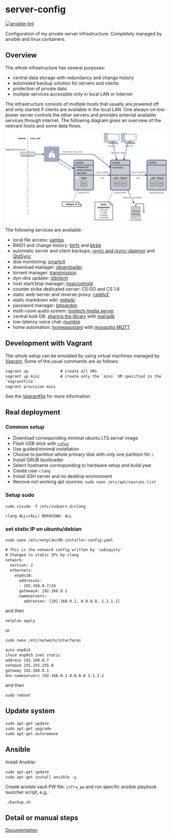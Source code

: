 server-config
=============

[![ansible-lint](https://github.com/langchr86/server-config/actions/workflows/ansible-lint.yml/badge.svg)](https://github.com/langchr86/server-config/actions/workflows/ansible-lint.yml)

Configuration of my private server infrastructure.
Completely managed by ansible and linux containers.


Overview
--------

The whole infrastructure has several purposes:

* central data storage with redundancy and change history
* automated backup solution for servers and clients
* protection of private data
* multiple services accessible only in local LAN or internet

The infrastructure consists of multiple hosts that usually are powered off
and only started if clients are available in the local LAN.
One always-on low-power server controls the other servers
and provides external available services through internet.
The following diagram gives an overview of the relevant hosts and some data flows.

![infrastructure_overview](docs/images/infrastructure_overview.png)

The following services are available:

* local file access: [samba](https://www.samba.org/)
* RAID1 and change history: [btrfs](https://btrfs.wiki.kernel.org/index.php/Main_Page)
  and [btrbk](https://github.com/digint/btrbk)
* automatic server and client backups: [rsync and rsync-daemon](https://en.wikipedia.org/wiki/Rsync)
  and [QtdSync](http://qtdtools.doering-thomas.de/)
* disk monitoring: [smartctl](https://www.smartmontools.org/)
* download manager: [jdownloader](https://jdownloader.org/)
* torrent manager: [transmission](https://transmissionbt.com/)
* dyn-dns updater: [ddclient](https://github.com/ddclient/ddclient)
* host start/stop manager: [hostcontrold](https://github.com/langchr86/hostcontrold)
* counter strike dedicated server: CS:GO and CS 1.6
* static web-server and reverse-proxy: [caddy2](https://caddyserver.com/)
* static markdown wiki: [mdwiki](http://www.mdwiki.info)
* password manager: [bitwarden](https://go.bitwarden.com/)
* multi-room audio system: [logitech media server](https://en.wikipedia.org/wiki/Logitech_Media_Server)
* central kodi DB: [sharing the library](https://kodi.wiki/view/MySQL)
  with [mariadb](https://mariadb.org/)
* low-latency voice chat: [mumble](https://www.mumble.com/)
* home automation: [homeassistant](https://www.home-assistant.io/)
  with [mosquitto MQTT](https://mosquitto.org/)


Development with Vagrant
------------------------

The whole setup can be emulated by using virtual machines managed by [Vagrant](https://www.vagrantup.com/).
Some of the usual commands are as follows:

~~~~~~
vagrant up              # create all VMs
vagrant up mini         # create only the `mini` VM specified in the `Vagrantfile`
vagrant provision mini
~~~~~~

See the [Vagrantfile](./Vagrantfile) for more information.


Real deployment
---------------

### Common setup

* Download corresponding minimal ubuntu LTS server image
* Flash USB stick with [`rufus`](https://rufus.ie/)
* Use guided/minimal installation
* Choose to partition whole primary disk with only one partition for `/`
* Install GRUB bootloader
* Select hostname corresponding to hardware setup and build year
* Create user `clang`
* Install SSH server and no desktop environment
* Remove not working apt sources: `sudo nano /etc/apt/sources.list`


###  Setup sudo

~~~
sudo visudo -f /etc/sudoers.d/clang
~~~

~~~
clang ALL=(ALL) NOPASSWD: ALL
~~~


### set static IP on ubuntu/debian

~~~
sudo nano /etc/netplan/00-installer-config.yaml
~~~

~~~
# This is the network config written by 'subiquity'
# Changed to static IPs by clang
network:
  version: 2
  ethernets:
    enp0s10:
      addresses:
      - 192.168.0.7/24
      gateway4: 192.168.0.1
      nameservers:
        addresses: [192.168.0.1, 8.8.8.8, 1.1.1.1]
~~~

and then

~~~~~~
netplan apply
~~~~~~

or

~~~
sudo nano /etc/network/interfaces
~~~

~~~
auto enp0s5
iface enp0s5 inet static
address 192.168.0.7
netmask 255.255.255.0
gateway 192.168.0.1
dns-nameservers 192.168.0.1 8.8.8.8 1.1.1.1
~~~

and then

~~~
sudo reboot
~~~


Update system
-------------

~~~
sudo apt-get update
sudo apt-get upgrade
sudo apt-get autoremove
~~~


Ansible
-------

Install Ansible:

~~~
sudo apt-get update
sudo apt-get install ansible -y
~~~

Create ansible vault PW file: `infra_pw`
and run specific ansible playbook launcher script, e.g.:

~~~
./backup.sh
~~~


Detail or manual steps
----------------------

[Documentation](/docs)
